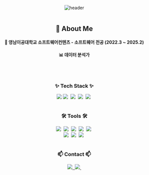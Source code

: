 <div align="center">
  
  ![header](https://capsule-render.vercel.app/api?type=Waving&color=random&animation=blinking&text=🪄Hi!👋%20I'm%20HeeJin!🫧&fontColor=424242)<br><br>

## 👀 About Me
  #### :school: 영남이공대학교 소프트웨어컨텐츠 - 소프트웨어 전공 (2022.3 ~ 2025.2)<br/>
  #### :bar_chart: 데이터 분석가<br/>
  <br/>
  <br>
  
  <!--내용 부분-->
<h3 align="center">✨ Tech Stack ✨</h3>
<div align="center">
  <img src="https://img.shields.io/badge/MySQL-E34F26?style=for-the-badge&logo=MySQL&logoColor=white" />
  <img src="https://img.shields.io/badge/python-3670A0?style=for-the-badge&logo=python&logoColor=ffdd54" />&nbsp
  <img src="https://img.shields.io/badge/pandas-150458.svg?style=for-the-badge&logo=pandas&logoColor=white" />&nbsp
  <img src="https://img.shields.io/badge/numpy-4d77cf.svg?style=for-the-badge&logo=numpy&logoColor=white" />&nbsp
  <img src="https://img.shields.io/badge/Matplotlib-11557c.svg?style=for-the-badge&logo=Matplotlib&logoColor=white" />&nbsp
</div>

<br>

<h3 align="center">🛠 Tools 🛠</h3>
<div align="center">
  <img src="https://img.shields.io/badge/git-F05033.svg?style=for-the-badge&logo=git&logoColor=white" />&nbsp
  <img src="https://img.shields.io/badge/github-181717.svg?style=for-the-badge&logo=github&logoColor=white" />&nbsp
  <img src="https://img.shields.io/badge/Notion-F3F3F3.svg?style=for-the-badge&logo=notion&logoColor=black" />&nbsp
  <img src="https://img.shields.io/badge/jupyter-2C2C32.svg?style=for-the-badge&logo=jupyter&logoColor=F37726" />&nbsp
  <img src="https://img.shields.io/badge/Colab-2C2C32.svg?style=for-the-badge&logo=googlecolab&logoColor=F9AB00" />&nbsp
  <br>
  <img src="https://img.shields.io/badge/Visual Studio-5C2D91?style=for-the-badge&logo=Visual Studio&logoColor=white" />&nbsp 
  <img src="https://img.shields.io/badge/Visual Studio Code-007ACC?style=for-the-badge&logo=Visual Studio Code&logoColor=white" />&nbsp
  <img src="https://img.shields.io/badge/Eclipse%20ide-2C2255?style=for-the-badge&logo=eclipseide&logoColor=white" />&nbsp
  
</div>

<br>

<h3 align="center">📫 Contact 📫</h3>
<div align="center">
  <a href="https://velog.io/@ij3621">
    <img src="https://img.shields.io/badge/Velog-1EBC8F?style=for-the-badge&logo=velog&logoColor=white" />&nbsp
  </a>
  <a href="mail to : catlove.hj@gmail.com">
    <img
      src="https://img.shields.io/badge/catlove.hj@gmail.com-D14836?style=for-the-badge&logo=gmail&logoColor=white"/>&nbsp
  </a>
</div>

</div>


